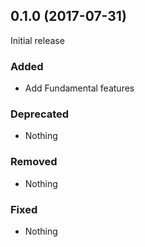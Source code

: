 ## 0.1.0 (2017-07-31)

Initial release

### Added

- Add Fundamental features

### Deprecated

- Nothing

### Removed

- Nothing

### Fixed

- Nothing
